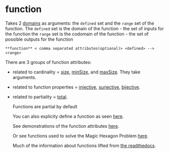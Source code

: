 # function

Takes 2 [domains](https://conjure.readthedocs.io/en/latest/essence.html#domains) as arguments: the ```defined``` set and the ```range``` set of the function.
The ```defined``` set is the domain of the function - the set of inputs for the function
the ```range``` set is the codomain of the function - the set of possible outputs for the function

```essence
**function** < comma separated attributes(optional)> <defined> --> <range>
```

There are 3 groups of function attributes: 

- related to cardinality = [size](https://github/conjure-cp/conjure/docs/bits/attribute/L_size.md), [minSize](https://github/conjure-cp/conjure/docs/bits/attribute/L_minSize.md), and [maxSize](https://github/conjure-cp/conjure/docs/bits/attribute/L_maxSize.md). They take arguments.

-  related to function properties = [injective](https://github/conjure-cp/conjure/docs/bits/attribute/L_injective.md), [surjective](https://github/conjure-cp/conjure/docs/bits/attribute/L_surjective.md), [bijective](https://github/conjure-cp/conjure/docs/bits/attribute/L_size.md).

- related to partiality = [total](https://github/conjure-cp/conjure/docs/bits/attribute/L_total.md).

  Functions are partial by default

  You can also explicity define a function as seen [here](https://github/conjure-cp/conjure/docs/notebooks/functionDemonstration.ipynb).

  See demonstrations of the function attributes [here](https://github/conjure-cp/conjure/docs/notebooks/functionDemonstration.ipynb).

  Or see functions used to solve the Magic Hexagon Problem [here](https://github.com/conjure-cp/conjure/tree/main/docs/notebooks/magicHexagon.ipynb).

  Much of the information about functions lifted from [the readthedocs](https://conjure.readthedocs.io/en/latest/essence.html).

  
